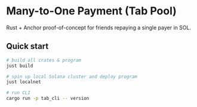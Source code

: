 # Many-to-One Payment (Tab Pool)

Rust + Anchor proof-of-concept for friends repaying a single payer in SOL.

## Quick start
```bash
# build all crates & program
just build

# spin up local Solana cluster and deploy program
just localnet

# run CLI
cargo run -p tab_cli -- version
```